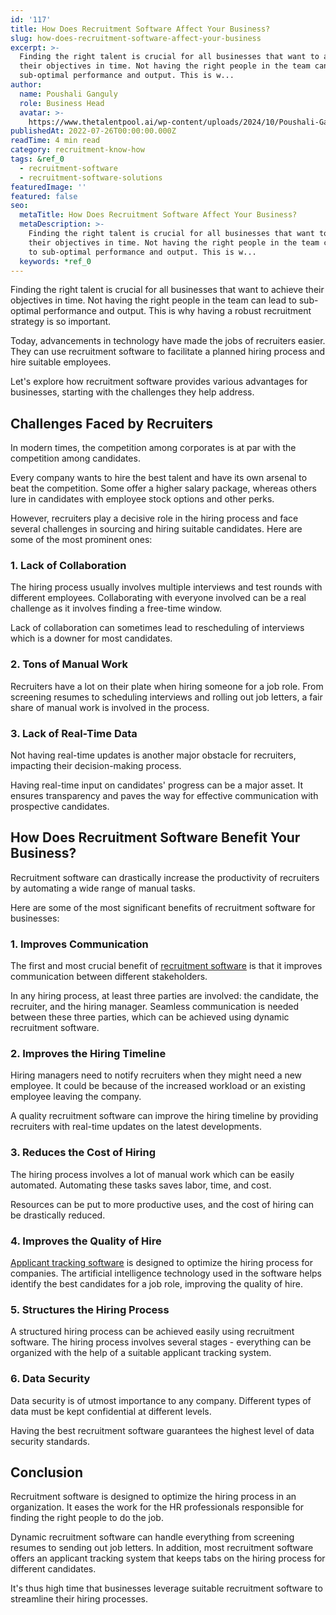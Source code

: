 ```yaml
---
id: '117'
title: How Does Recruitment Software Affect Your Business?
slug: how-does-recruitment-software-affect-your-business
excerpt: >-
  Finding the right talent is crucial for all businesses that want to achieve
  their objectives in time. Not having the right people in the team can lead to
  sub-optimal performance and output. This is w...
author:
  name: Poushali Ganguly
  role: Business Head
  avatar: >-
    https://www.thetalentpool.ai/wp-content/uploads/2024/10/Poushali-Gangulyimage.webp
publishedAt: 2022-07-26T00:00:00.000Z
readTime: 4 min read
category: recruitment-know-how
tags: &ref_0
  - recruitment-software
  - recruitment-software-solutions
featuredImage: ''
featured: false
seo:
  metaTitle: How Does Recruitment Software Affect Your Business?
  metaDescription: >-
    Finding the right talent is crucial for all businesses that want to achieve
    their objectives in time. Not having the right people in the team can lead
    to sub-optimal performance and output. This is w...
  keywords: *ref_0
---
```


Finding the right talent is crucial for all businesses that want to achieve their objectives in time. Not having the right people in the team can lead to sub-optimal performance and output. This is why having a robust recruitment strategy is so important.

Today, advancements in technology have made the jobs of recruiters easier. They can use recruitment software to facilitate a planned hiring process and hire suitable employees.

<!--more-->

Let's explore how recruitment software provides various advantages for businesses, starting with the challenges they help address.  

## **Challenges Faced by Recruiters**

In modern times, the competition among corporates is at par with the competition among candidates.

Every company wants to hire the best talent and have its own arsenal to beat the competition. Some offer a higher salary package, whereas others lure in candidates with employee stock options and other perks.

However, recruiters play a decisive role in the hiring process and face several challenges in sourcing and hiring suitable candidates. Here are some of the most prominent ones:

### 1\. **Lack of Collaboration** 

The hiring process usually involves multiple interviews and test rounds with different employees. Collaborating with everyone involved can be a real challenge as it involves finding a free-time window.

Lack of collaboration can sometimes lead to rescheduling of interviews which is a downer for most candidates. 

### 2\. **Tons of Manual Work**

Recruiters have a lot on their plate when hiring someone for a job role. From screening resumes to scheduling interviews and rolling out job letters, a fair share of manual work is involved in the process. 

### 3\. **Lack of Real-Time Data**

Not having real-time updates is another major obstacle for recruiters, impacting their decision-making process.

Having real-time input on candidates' progress can be a major asset. It ensures transparency and paves the way for effective communication with prospective candidates. 

## **How Does Recruitment Software Benefit Your Business?**  

Recruitment software can drastically increase the productivity of recruiters by automating a wide range of manual tasks.

Here are some of the most significant benefits of recruitment software for businesses:

### 1\. **Improves Communication**

The first and most crucial benefit of [recruitment software](https://www.thetalentpool.ai/) is that it improves communication between different stakeholders.

In any hiring process, at least three parties are involved: the candidate, the recruiter, and the hiring manager. Seamless communication is needed between these three parties, which can be achieved using dynamic recruitment software. 

### 2\. **Improves the Hiring Timeline** 

Hiring managers need to notify recruiters when they might need a new employee. It could be because of the increased workload or an existing employee leaving the company.

A quality recruitment software can improve the hiring timeline by providing recruiters with real-time updates on the latest developments. 

### 3\. **Reduces the Cost of Hiring**

The hiring process involves a lot of manual work which can be easily automated. Automating these tasks saves labor, time, and cost.

Resources can be put to more productive uses, and the cost of hiring can be drastically reduced. 

### 4\. **Improves the Quality of Hire** 

[Applicant tracking software](https://www.thetalentpool.ai/applicant-tracking-software/) is designed to optimize the hiring process for companies. The artificial intelligence technology used in the software helps identify the best candidates for a job role, improving the quality of hire. 

### 5\. **Structures the Hiring Process**

A structured hiring process can be achieved easily using recruitment software. The hiring process involves several stages - everything can be organized with the help of a suitable applicant tracking system. 

### 6\. **Data Security**

Data security is of utmost importance to any company. Different types of data must be kept confidential at different levels.

Having the best recruitment software guarantees the highest level of data security standards.  

## **Conclusion**

Recruitment software is designed to optimize the hiring process in an organization. It eases the work for the HR professionals responsible for finding the right people to do the job.

Dynamic recruitment software can handle everything from screening resumes to sending out job letters. In addition, most recruitment software offers an applicant tracking system that keeps tabs on the hiring process for different candidates.

It's thus high time that businesses leverage suitable recruitment software to streamline their hiring processes.
